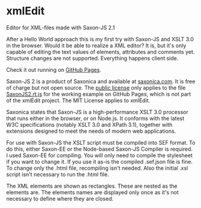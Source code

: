 # xmlEdit
Editor for XML-files made with Saxon-JS 2.1

After a Hello World approach this is my first try with Saxon-JS and XSLT 3.0 in the browser. Would it be able to realize a XML editor? It is, but it's only capable of editing the text values of elements, attributes and comments yet. Structure changes are not supported. Everything happens client side.

Check it out running on [GitHub Pages](https://andreasheese.github.io/xmlEdit).

Saxon-JS 2 is a product of Saxonica and available at [saxonica.com](https://www.saxonica.com/saxon-js/index.xml). It is free of charge but not open source. The [public license](https://www.saxonica.com/saxon-js/documentation/index.html#!conditions/public-license) only applies to the file [SaxonJS2.rt.js](https://andreasheese.github.io/xmlEdit/SaxonJS2.rt.js) for the working example on GitHub Pages, which is not part of the xmlEdit project. The MIT License applies to xmlEdit.

Saxonica states that Saxon-JS is a high-performance XSLT 3.0 processor that runs either in the browser, or on Node.js. It conforms with the latest W3C specifications (notably XSLT 3.0 and XPath 3.1), together with extensions designed to meet the needs of modern web applications.

For use with Saxon-JS the XSLT script must be compiled into SEF format. To do this, either Saxon-EE or the Node-based Saxon-JS Compiler is required. I used Saxon-EE for compiling. You will only need to compile the stylesheet if you want to change it. If you use it as-is the compiled .sef.json file is fine. To change only the .html file, recompiling isn't needed. Also the initial .xsl script isn't necessary to run the .html file.

The XML elements are shown as rectangles. These are nested as the elements are. The elements names are displayed only once as it's not necessary to define where they are closed.
